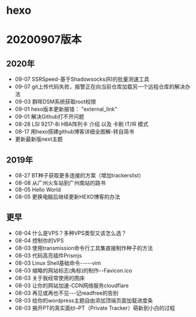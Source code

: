 # hexo

# 20200907版本 #

## 2020年 ##



- 09-07 SSRSpeed-基于Shadowsocks(R)的批量测速工具
- 09-07 git上传代码失败，报警正在向当前仓库加载另一个远程仓库的解决办法
- 09-03 群晖DSM系统获取root权限
- 09-01 hexo版本更新报错： "external_link"
- 09-01 解决Github打不开问题
- 08-28 LSI 9217-8i HBA阵列卡 介绍 以及 卡刷 IT/IR 模式
- 08-17 用hexo搭建github博客详细全图解-转自简书
- 更新最新版next主题

## 2019年 ##

- 08-27 BT种子获取更多连接的方案（增加trackerslist）
- 08-08 从广州火车站到广州南站的路书
- 08-05 Hello World
- 08-05 更换电脑后继续更新HEXO博客的办法

## 更早 ##

- 08-04 什么是VPS？多种VPS类型又该怎么选？
- 08-04 控制你的VPS
- 08-03 使用transmission命令行工具集直接制作种子的方法
- 08-03 代码高亮插件Prismjs
- 08-03 Linux Shell基础命令-----vim
- 08-03 缩略的网站标志(角标)的制作--Favicon.ico
- 08-03 关于我经常使用的图床
- 08-03 让你的网站加速-CDN网络服务cloudflare
- 08-03 再见或再也不见---记readfree的告别
- 08-03 给你的wordpress主题自由添加顶端页面加载进度条
- 08-03 揭开PT的真实面纱–PT（Private Tracker）萌新到小白的过程

